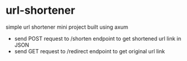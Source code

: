 # url-shortener

simple url shortener mini project built using axum

- send POST request to /shorten endpoint to get shortened url link in JSON
- send GET request to  /redirect endpoint to get original url link
